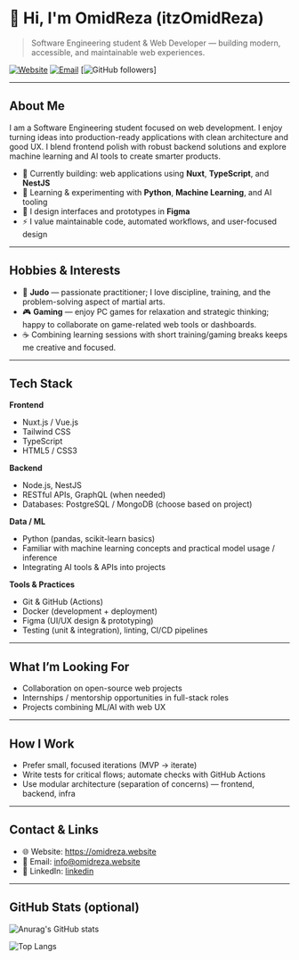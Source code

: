# 👋 Hi, I'm OmidReza (itzOmidReza)

> Software Engineering student & Web Developer — building modern, accessible, and maintainable web experiences.

[![Website](https://img.shields.io/badge/website-omidreza.website-blue)](https://omidreza.website)
[![Email](https://img.shields.io/badge/email-info@omidreza.website-green)](mailto:info@omidreza.website)
[![GitHub followers](https://img.shields.io/github/followers/itzOmidReza?label=Follow&style=social)]

---

## About Me
I am a Software Engineering student focused on web development. I enjoy turning ideas into production-ready applications with clean architecture and good UX. I blend frontend polish with robust backend solutions and explore machine learning and AI tools to create smarter products.

- 🔭 Currently building: web applications using **Nuxt**, **TypeScript**, and **NestJS**  
- 🌱 Learning & experimenting with **Python**, **Machine Learning**, and AI tooling  
- 🎨 I design interfaces and prototypes in **Figma**  
- ⚡ I value maintainable code, automated workflows, and user-focused design

---

## Hobbies & Interests
- 🥋 **Judo** — passionate practitioner; I love discipline, training, and the problem-solving aspect of martial arts.  
- 🎮 **Gaming** — enjoy PC games for relaxation and strategic thinking; happy to collaborate on game-related web tools or dashboards.  
- ☕ Combining learning sessions with short training/gaming breaks keeps me creative and focused.

---

## Tech Stack

**Frontend**
- Nuxt.js / Vue.js
- Tailwind CSS
- TypeScript
- HTML5 / CSS3

**Backend**
- Node.js, NestJS
- RESTful APIs, GraphQL (when needed)
- Databases: PostgreSQL / MongoDB (choose based on project)

**Data / ML**
- Python (pandas, scikit-learn basics)
- Familiar with machine learning concepts and practical model usage / inference
- Integrating AI tools & APIs into projects

**Tools & Practices**
- Git & GitHub (Actions)
- Docker (development + deployment)
- Figma (UI/UX design & prototyping)
- Testing (unit & integration), linting, CI/CD pipelines

---

## What I’m Looking For
- Collaboration on open-source web projects
- Internships / mentorship opportunities in full-stack roles
- Projects combining ML/AI with web UX

---

## How I Work
- Prefer small, focused iterations (MVP → iterate)
- Write tests for critical flows; automate checks with GitHub Actions
- Use modular architecture (separation of concerns) — frontend, backend, infra

---

## Contact & Links
- 🌐 Website: https://omidreza.website  
- 📧 Email: info@omidreza.website  
- 💼 LinkedIn: [linkedin](https://www.linkedin.com/in/omidreza-shahbazi-4111b937a/)  
  
---

## GitHub Stats (optional)
![Anurag's GitHub stats](https://github-readme-stats.vercel.app/api?username=itzOmidReza&show_icons=true&theme=radical)

![Top Langs](https://github-readme-stats.vercel.app/api/top-langs/?username=itzOmidReza&hide=html,css&layout=compact&theme=radical)


